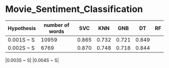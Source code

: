 # Movie_Sentiment_Classification


|Hypothesis| number of words |SVC | KNN| GNB |DT|RF |
|---|---|---|---|---|---|---|
|0.001S ~ S|10959|0.865|0.732|0.721|0.849|
|0.002S ~ S|6769|0.870|0.748|0.718|0.844|

|0.003S ~ S|
|0.004S ~ S|
